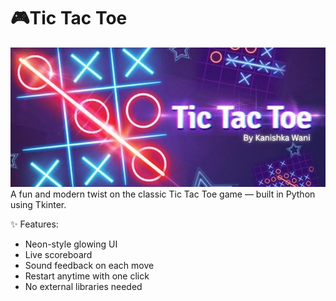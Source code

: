 # 🎮Tic Tac Toe
![logo](tictactoe.jpg)
A fun and modern twist on the classic Tic Tac Toe game — built in Python using Tkinter.

✨ Features:
- Neon-style glowing UI
- Live scoreboard
- Sound feedback on each move
- Restart anytime with one click
- No external libraries needed
